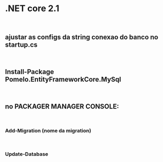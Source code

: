 <h1>.NET core 2.1 </h1><br>
<h2>ajustar as configs da string conexao do banco no startup.cs </h2><br>
<h2>Install-Package Pomelo.EntityFrameworkCore.MySql </h2><br>
<h2>no PACKAGER MANAGER CONSOLE: </h2><br>
<h3>Add-Migration (nome da migration) </h3><br>
<h3>Update-Database </h3><br>
